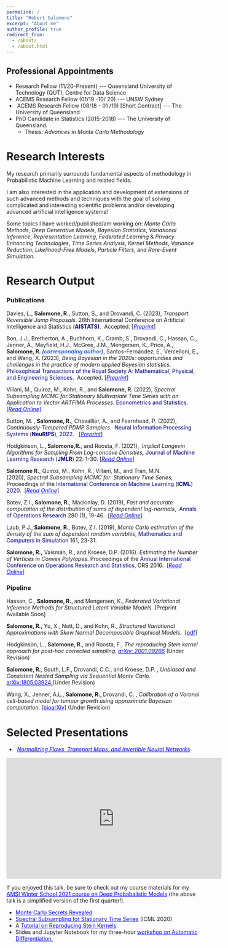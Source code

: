 ```yaml
---
permalink: /
title: "Robert Salomone"
excerpt: "About me"
author_profile: true
redirect_from: 
  - /about/
  - /about.html
---
```


## Professional Appointments 

* Research Fellow (11/20-Present) --- Queensland University of Technology (QUT), Centre for Data Science</li>
* ACEMS Research Fellow (01/19 -10/ 20) --- UNSW Sydney</li>
*  ACEMS Research Fellow (08/18 - 01 /19) [Short Contract] --- The University of Queensland</li>
* PhD Candidate in Statistics (2015-2018) --- The University of Queensland.
  * Thesis: *Advances in Monte Carlo Methodology*


<h1>Research Interests</h1>
My research primarily surrounds fundamental aspects of methodology in Probabilistic Machine Learning and related fields.

I am also interested in the application and development of extensions of such advanced methods and techniques with the goal of solving complicated and interesting scientific problems and/or developing advanced artificial intelligence systems!

Some topics I have worked/published/am working on: <em>Monte Carlo Methods</em>, <em>Deep Generative Models</em>, <em>Bayesian Statistics</em>, <em>Variational Inference</em>, <em>Representation Learning</em>, <em>Federated Learning</em> &amp;<em> Privacy Enhancing Technologies</em>, <em>Time Series Analysis</em>, <em>Kernel Methods</em>, <em>Variance Reduction</em>, <em>Likelihood-Free Models</em>, <em>Particle Filters</em>, and <em>Rare-Event Simulation</em>.

<h1>Research Output</h1>
<h3>Publications</h3>
Davies, L., <strong>Salomone, R.</strong>, Sutton, S., and Drovandi, C. (2023), <em>Transport Reversible Jump Proposals</em>. 26th International Conference on Artificial Intelligence and Statistics (<span style="color: #000080;"><strong>AISTATS)</strong></span>.  Accepted. [<em><span style="color: #0000ff;"><a style="color: #0000ff;" href="https://arxiv.org/pdf/2210.12572.pdf">Preprint</a></span></em><a href="https://arxiv.org/pdf/2210.12572.pdf">]</a>

Bon, J.J., Bretherton, A., Buchhorn, K., Cramb, S., Drovandi, C., Hassan, C., Jenner, A., Mayfield, H.J., McGree, J.M., Mengersen, K., Price, A., <strong>Salomone, R. <span style="color: #3366ff;"><em style="font-size: 14px; text-align: right;">(corresponding author)</em></span></strong>, Santos-Fernández, E., Vercelloni, E., and Wang, X. (2023), <em>Being Bayesian in the 2020s: opportunities and challenges in the practice of modern applied Bayesian statistics</em>.  <span style="color: #000080;">Philosophical Transactions of the Royal Society A: Mathematical, Physical, and Engineering Sciences. </span> Accepted. <span style="color: #800080;"><span style="color: #000000;">[</span><em><span style="color: #0000ff;"><a style="color: #0000ff;" href="https://arxiv.org/pdf/2211.10029.pdf">Preprint</a></span></em><span style="color: #000000;">]</span></span>

Villani, M., Quiroz, M., Kohn, R., and <strong>Salomone, R. </strong>(2022), <em>Spectral Subsampling MCMC for Stationary Multivariate Time Series with an Application to Vector ARTFIMA Processes</em>. <span style="color: #000080;">Econometrics and Statistics</span>. [<span style="color: #0000ff;"><em><a style="color: #0000ff;" href="https://www.sciencedirect.com/science/article/pii/S245230622200106X?via%3Dihub">Read Online</a></em><a style="color: #0000ff;" href="https://arxiv.org/pdf/2104.02134.pdf">]</a></span>

Sutton, M. ,<strong> Salomone, R.</strong>, Chevallier, A., and Fearnhead, P. (2022),<em> Continuously-Tempered PDMP Samplers</em>.  <span style="color: #000080;">Neural Information Processing Systems</span> (<strong><span style="color: #000080;">NeuRIPS</span></strong>)<span style="color: #000080;">, 2022</span>.   [<em><span style="color: #0000ff;"><a style="color: #0000ff;" href="https://arxiv.org/pdf/2205.09559.pdf">Preprint</a></span></em>]

<span class="auto-style5">Hodgkinson, L.,<strong> Salomone,R.</strong>, and Roosta, F. (2021),  <em>Implicit Langevin Algorithms for Sampling From Log-concave Densities<strong>,</strong></em> <span style="color: #000080;">Journal of Machine Learning Research</span> (<strong><span style="color: #000080;">JMLR</span></strong>) 22: 1-30. [<em><span style="color: #0000ff;"><a style="color: #0000ff;" href="https://jmlr.org/papers/volume22/19-292/19-292.pdf">Read Online</a></span></em>]
</span>

<strong>Salomone R.</strong>, Quiroz, M., Kohn, R., Villani, M., and Tran, M.N. (2020), <i>Spectral Subsampling MCMC for  </i><i>Stationary Time Series,  </i>Proceedings of the <span style="color: #000080;">International Conference on Machine Learning</span> (<strong><span style="color: #000080;">ICML</span></strong>) <span style="color: #000080;">2020</span><i>. </i> [<em><span style="color: #0000ff;"><a style="color: #0000ff;" href="http://proceedings.mlr.press/v119/salomone20a/salomone20a.pdf">Read Online</a></span></em>]

Botev, Z.I., <strong>Salomone, R.</strong>, Mackinlay, D. (2019), <em>Fast and accurate computation of the distribution of sums of dependent log-normals</em>,<a class="gsc_a_at" data-href="/citations?view_op=view_citation&amp;hl=en&amp;user=35EmAJwAAAAJ&amp;citation_for_view=35EmAJwAAAAJ:u-x6o8ySG0sC"> </a> <span style="color: #000080;">Annals of Operations Research</span> 280 (1), 19-46.<a class="gsc_a_at" data-href="/citations?view_op=view_citation&amp;hl=en&amp;user=35EmAJwAAAAJ&amp;citation_for_view=35EmAJwAAAAJ:u-x6o8ySG0sC">  </a>[<em><a href="http://em.rdcu.be/wf/click?upn=lMZy1lernSJ7apc5DgYM8XPvDLtzxBOsgJ-2FnnYvoNXA-3D_2-2ByApDjSZoVqoI98JBevZxssm-2FD1Z8SDj3L6WtiRiwicw63AS-2FH8OWTqgRn0xyTuHBCWzk2l-2BVezvBaamD4eD1LocNz5y7JCSBi3NwjTPIJqACLrbskzKLrOfZVn8Dyvm84k6VUb-2Bt0HBhSfh5KTP2eGmAdOYqRVTVE4eBe2XcXl16q-2Fs7iXt13zJxw6OeQbyjdcqvVTjEvVsG0Fr6kmz4fOfXDyxzMWGqdpQwoY-2F0D8F8o8GZzCA29BxLo5gHh-2Fvfln6qYx0luQXGCY8KUTSw-3D-3D"><span style="color: #0000ff;">Read Online</span></a></em>]

Laub, P.J.,<strong> Salomone</strong>, <strong>R.</strong>, Botev, Z.I. (2019), <em>Monte Carlo estimation of the density of the sum of dependent random variables</em>, <span style="color: #000080;">Mathematics and Computers in Simulation</span> 161, 23-31.

<strong>Salomone, R.,</strong> Vaisman, R., and Kroese, D.P. (2016). <em>Estimating the Number of Vertices in Convex Polytopes</em>. Proceedings of the <span style="color: #000080;">Annual International Conference on Operations Research and Statistics</span>, <span style="color: #000000;">ORS 2016</span>.  [<em><span style="color: #0000ff;"><a style="color: #0000ff;" href="https://www.dropbox.com/s/fo4zk1kxcnex69b/ORS_2016_Proceedings_Paper_15.pdf?dl=0">Read Online</a></span></em>]
<h3>Pipeline</h3>
Hassan, C., <strong>Salomone, R., </strong>and Mengersen, K., <em>Federated Variational Inference Methods for Structured Latent Variable Models. </em>[Preprint Available Soon]

<strong>Salomone, R., </strong>Yu, X., Nott, D., and Kohn, R., <em>Structured Variational Approximations with Skew Normal Decomposable Graphical Models.  </em>[<span style="color: #0000ff;"><a style="color: #0000ff;" href="https://robsalomone.com/wp-content/uploads/2023/01/SDGM.pdf">pdf</a></span>]

Hodgkinson, L., <strong>Salomone, R.</strong>, and Roosta, F., <em>The reproducing Stein kernel approach for post-hoc corrected sampling. <span style="color: #0000ff;"><a style="color: #0000ff;" href="https://arxiv.org/abs/2001.09266">arXiv: 2001.09266</a> </span></em>(Under Revision)

<strong>Salomone, R.</strong>, South, L.F., Drovandi, C.C., and Kroese, D.P. ,<em> Unbiased and Consistent Nested Sampling via Sequential Monte Carlo</em>. <span style="color: #0000ff;"><a style="color: #0000ff;" href="https://arxiv.org/abs/1805.03924">arXiv:1805.03924 </a></span>(Under Revision)

Wang, X., Jenner, A.L., <strong>Salomone, R., </strong>Drovandi, C. , <em>Calibration of a Voronoi cell-based model for tumour growth using approximate Bayesian computation</em>. [<span style="color: #0000ff;"><a style="color: #0000ff;" href="https://www.biorxiv.org/content/biorxiv/early/2022/09/15/2022.09.13.507714.full.pdf">bioarXiv</a></span>] (Under Revision)
<h1></h1>
<h1>Selected Presentations</h1>
<ul>
 	<li> <span style="color: #0000ff;"><a style="color: #0000ff;" href="https://robsalomone.com/wp-content/uploads/2021/12/Data-Science-Under-the-Hood-1.pdf"><em>Normalizing Flows, Transport Maps, and Invertible Neural Networks</em></a></span></li>
</ul>
<iframe title="YouTube video player" src="https://www.youtube.com/embed/Eon1ko7qiEw?start=114" width="560" height="315" frameborder="0" allowfullscreen="allowfullscreen" data-mce-fragment="1"></iframe>

If you enjoyed this talk, be sure to check out my course materials for my <span style="color: #0000ff;"><a style="color: #0000ff;" href="https://robsalomone.com/course-deep-probabilistic-models/">AMSI Winter School 2021 course on Deep Probabalistic Models</a></span> (the above talk is a simplified version of the first quarter!).
<ul>
 	<li><span style="color: #0000ff;"><a style="color: #0000ff;" href="http://robsalomone.com/wp-content/uploads/2020/09/MCSecretsRevealed.pdf">Monte Carlo Secrets Revealed</a></span></li>
 	<li><span style="color: #0000ff;"><a style="color: #0000ff;" href="http://robsalomone.com/wp-content/uploads/2020/09/SpecSubsamplingICML.pdf">Spectral Subsampling for Stationary Time Series</a> </span>(ICML 2020)</li>
 	<li>A <span style="color: #0000ff;"><a style="color: #0000ff;" href="http://robsalomone.com/wp-content/uploads/2020/02/SteinTutorial.pdf">Tutorial on Reproducing Stein Kernels</a></span></li>
 	<li>Slides and Jupyter Notebook for my three-hour <span style="color: #0000ff;"><a style="color: #0000ff;" href="https://github.com/robsalomone/autodiff_workshop">workshop on Automatic Differentiation</a></span><a href="https://github.com/robsalomone/autodiff_workshop">.</a></li>
</ul>